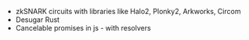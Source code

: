 * zkSNARK circuits with libraries like Halo2, Plonky2, Arkworks, Circom
* Desugar Rust
* Cancelable promises in js - with resolvers